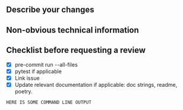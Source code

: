<!---
Please write your PR name in the present imperative tense. Examples of present imperative tense are:
"Fix issue in the dispatcher where…", "Improve our handling of…", etc."

For more information on Pull Requests, you can reference here:
https://success.vanillaforums.com/kb/articles/228-using-pull-requests-to-contribute
-->
## Describe your changes


## Non-obvious technical information


## Checklist before requesting a review
- [x] pre-commit run --all-files
- [x] pytest if applicable
- [x] Link issue
- [x] Update relevant documentation if applicable: doc strings, readme, poetry.

```commandline
HERE IS SOME COMMAND LINE OUTPUT
```
